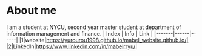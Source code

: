
# About me
I am a student at NYCU, second year master student at department of information management and finance.
| Index | Info | Link |
|-------|------|------|
|1|website|https://yurourou1998.github.io/mabel_website.github.io/|
|2|LinkedIn|https://www.linkedin.com/in/mabelrryu/|
